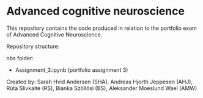 # Advanced cognitive neuroscience
This repository contains the code produced in relation to the portfolio exam of Advanced Cognitive Neuroscience.

Repository structure:

nbs folder:
- Assignment_3.ipynb (portfolio assignment 3)



Created by:
Sarah Hvid Andersen (SHA),
Andreas Hjorth Jeppesen (AHJ), 
Rūta Slivkaitė (RS), 
Bianka Szöllősi (BS), 
Aleksander Moeslund Wael (AMW)
